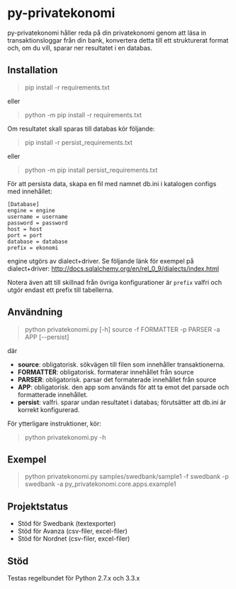 py-privatekonomi
================
py-privatekonomi håller reda på din privatekonomi genom att läsa in transaktionsloggar från din bank, konvertera detta till ett strukturerat format och, om du vill, sparar ner resultatet i en databas.

Installation
------------
> pip install -r requirements.txt

eller

> python -m pip install -r requirements.txt

Om resultatet skall sparas till databas kör följande:

> pip install -r persist_requirements.txt

eller

> python -m pip install persist_requirements.txt

För att persista data, skapa en fil med namnet db.ini i katalogen configs med innehållet:

```
[Database]
engine = engine
username = username
password = password
host = host
port = port
database = database
prefix = ekonomi
```

engine utgörs av dialect+driver.
Se följande länk för exempel på dialect+driver:
    http://docs.sqlalchemy.org/en/rel_0_9/dialects/index.html

Notera även att till skillnad från övriga konfigurationer är `prefix` valfri och utgör endast ett prefix till tabellerna.

Användning
----------
> python privatekonomi.py [-h] source -f FORMATTER -p PARSER -a APP [--persist]

där
* **source**: obligatorisk. sökvägen till filen som innehåller transaktionerna.
* **FORMATTER**: obligatorisk. formaterar innehållet från source
* **PARSER**: obligatorisk. parsar det formaterade innehållet från source
* **APP**: obligatorisk. den app som används för att ta emot det parsade och formatterade innehållet.
* **persist**: valfri. sparar undan resultatet i databas; förutsätter att db.ini är korrekt konfigurerad.

För ytterligare instruktioner, kör:

> python privatekonomi.py -h

Exempel
-------
> python privatekonomi.py samples/swedbank/sample1 -f swedbank -p swedbank -a py_privatekonomi.core.apps.example1

Projektstatus
-------------
* Stöd för Swedbank (textexporter)
* Stöd för Avanza (csv-filer, excel-filer)
* Stöd för Nordnet (csv-filer, excel-filer)

Stöd
----
Testas regelbundet för Python 2.7.x och 3.3.x
